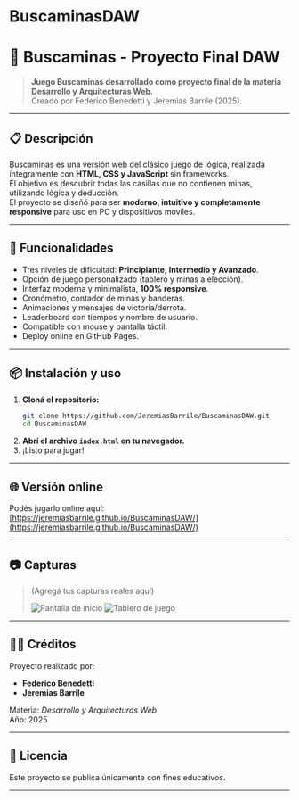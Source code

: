 # BuscaminasDAW
# 🧨 Buscaminas - Proyecto Final DAW

> **Juego Buscaminas desarrollado como proyecto final de la materia Desarrollo y Arquitecturas Web.**  
> Creado por Federico Benedetti y Jeremias Barrile (2025).

---

## 📋 Descripción

Buscaminas es una versión web del clásico juego de lógica, realizada íntegramente con **HTML, CSS y JavaScript** sin frameworks.  
El objetivo es descubrir todas las casillas que no contienen minas, utilizando lógica y deducción.  
El proyecto se diseñó para ser **moderno, intuitivo y completamente responsive** para uso en PC y dispositivos móviles.

---

## 🚀 Funcionalidades

- Tres niveles de dificultad: **Principiante, Intermedio y Avanzado**.
- Opción de juego personalizado (tablero y minas a elección).
- Interfaz moderna y minimalista, **100% responsive**.
- Cronómetro, contador de minas y banderas.
- Animaciones y mensajes de victoria/derrota.
- Leaderboard con tiempos y nombre de usuario.
- Compatible con mouse y pantalla táctil.
- Deploy online en GitHub Pages.

---

## 📦 Instalación y uso

1. **Cloná el repositorio:**
    ```bash
    git clone https://github.com/JeremiasBarrile/BuscaminasDAW.git
    cd BuscaminasDAW
    ```
2. **Abrí el archivo `index.html` en tu navegador.**
3. ¡Listo para jugar!

---

## 🌐 Versión online

Podés jugarlo online aquí:  
[https://jeremiasbarrile.github.io/BuscaminasDAW/](https://jeremiasbarrile.github.io/BuscaminasDAW/)

---

## 📷 Capturas

> (Agregá tus capturas reales aquí)
>
> ![Pantalla de inicio](screenshots/start.png)
> ![Tablero de juego](screenshots/game.png)

---

## 🧑‍💻 Créditos

Proyecto realizado por:
- **Federico Benedetti**
- **Jeremias Barrile**

Materia: *Desarrollo y Arquitecturas Web*  
Año: 2025

---

## 📄 Licencia

Este proyecto se publica únicamente con fines educativos.

---
